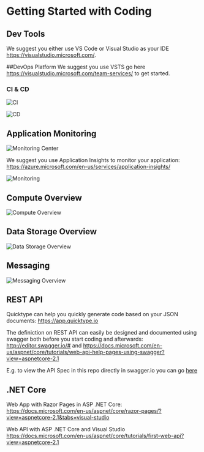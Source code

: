 # Getting Started with Coding

## Dev Tools
We suggest you either use VS Code or Visual Studio as your IDE https://visualstudio.microsoft.com/.

##DevOps Platform
We suggest you use VSTS go here https://visualstudio.microsoft.com/team-services/ to get started.

### CI & CD
![CI](https://github.com/mpeder/onlineauction/blob/master/docs/CI.png)

![CD](https://github.com/mpeder/onlineauction/blob/master/docs/CD.png)

## Application Monitoring
![Monitoring Center](https://github.com/mpeder/onlineauction/blob/master/docs/monitoring.gif)

We suggest you use Application Insights to monitor your application: https://azure.microsoft.com/en-us/services/application-insights/

![Monitoring](https://docs.microsoft.com/en-us/azure/application-insights/media/app-insights-detect-triage-diagnose/05-perfmetrics.png)

## Compute Overview
![Compute Overview](https://github.com/mpeder/onlineauction/blob/master/docs/azure-compute.png)

## Data Storage Overview
![Data Storage Overview](https://github.com/mpeder/onlineauction/blob/master/docs/azure-data-storage.png)

## Messaging
![Messaging Overview](https://github.com/mpeder/onlineauction/blob/master/docs/azure-messaging.png)

## REST API
Quicktype can help you quickly generate code based on your JSON documents: https://app.quicktype.io

The definiction on REST API can easily be designed and documented using swagger both before you start coding and afterwards: http://editor.swagger.io/# and https://docs.microsoft.com/en-us/aspnet/core/tutorials/web-api-help-pages-using-swagger?view=aspnetcore-2.1 

E.g. to view the API Spec in this repo directly in swagger.io you can go [here](http://editor.swagger.io?url=https://raw.githubusercontent.com/mpeder/onlineauction/master/apidefinition/bidding-api-swagger.yaml)

## .NET Core
Web App with Razor Pages in ASP .NET Core: https://docs.microsoft.com/en-us/aspnet/core/razor-pages/?view=aspnetcore-2.1&tabs=visual-studio

Web API with ASP .NET Core and Visual Studio https://docs.microsoft.com/en-us/aspnet/core/tutorials/first-web-api?view=aspnetcore-2.1
